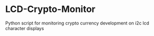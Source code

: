 # LCD-Crypto-Monitor
Python script for monitoring crypto currency development on i2c lcd character displays
